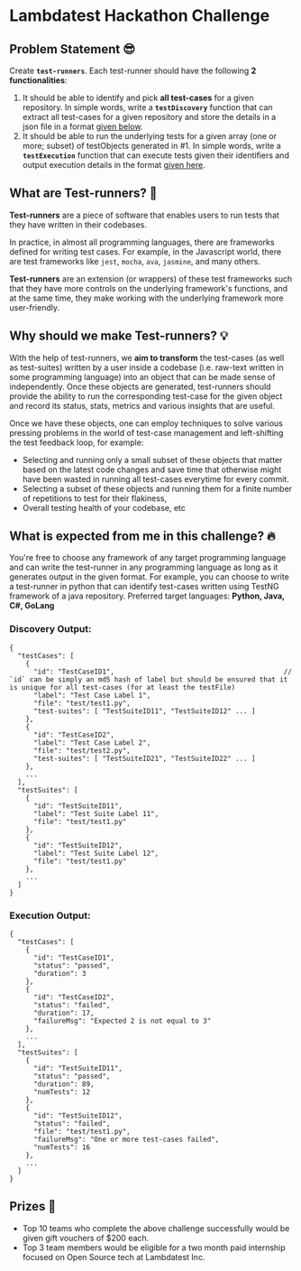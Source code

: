 # Lambdatest Hackathon Challenge

## Problem Statement 😎
Create **`test-runners`**. Each test-runner should have the following **2 functionalities**:
1. It should be able to identify and pick **all test-cases** for a given repository. In simple words, write a **`testDiscovery`** function that can extract all test-cases for a given repository and store the details in a json file in a format [given below](#discovery-output).
2. It should be able to run the underlying tests for a given array (one or more; subset) of testObjects generated in #1. In simple words, write a **`testExecution`** function that can execute tests given their identifiers and output execution details in the format [given here](#execution-output).

## What are Test-runners? 📖 
**Test-runners** are a piece of software that enables users to run tests that they have written in their codebases. 
<br/>

In practice, in almost all programming languages, there are frameworks defined for writing test cases. For example, in the Javascript world, there are test frameworks like `jest`, `mocha`, `ava`, `jasmine`, and many others. 
<br/>

**Test-runners** are an extension (or wrappers) of these test frameworks such that they have more controls on the underlying framework's functions, and at the same time, they make working with the underlying framework more user-friendly.

## Why should we make Test-runners? 💡
With the help of test-runners, we **aim to transform** the test-cases (as well as test-suites) written by a user inside a codebase (i.e. raw-text written in some programming language) into an object that can be made sense of independently. Once these objects are generated, test-runners should provide the ability to run the corresponding test-case for the given object and record its status, stats, metrics and various insights that are useful. 
<br/>

Once we have these objects, one can employ techniques to solve various pressing problems in the world of test-case management and left-shifting the test feedback loop, for example:
- Selecting and running only a small subset of these objects that matter based on the latest code changes and save time that otherwise might have been wasted in running all test-cases everytime for every commit.
- Selecting a subset of these objects and running them for a finite number of repetitions to test for their flakiness,
- Overall testing health of your codebase, etc

## What is expected from me in this challenge? 🔥 
You're free to choose any framework of any target programming language and can write the test-runner in any programming language as long as it generates output in the given format. For example, you can choose to write a test-runner in python that can identify test-cases written using TestNG framework of a java repository. Preferred target languages: **Python, Java, C#, GoLang**


### Discovery Output:
```
{
  "testCases": [
    {
      "id": "TestCaseID1",                                          // `id` can be simply an md5 hash of label but should be ensured that it is unique for all test-cases (for at least the testFile)
      "label": "Test Case Label 1",
      "file": "test/test1.py",
      "test-suites": [ "TestSuiteID11", "TestSuiteID12" ... ]
    },
    {
      "id": "TestCaseID2",
      "label": "Test Case Label 2",
      "file": "test/test2.py",
      "test-suites": [ "TestSuiteID21", "TestSuiteID22" ... ]
    },
    ...
  ],
  "testSuites": [
    {
      "id": "TestSuiteID11",
      "label": "Test Suite Label 11",
      "file": "test/test1.py"
    },
    {
      "id": "TestSuiteID12",
      "label": "Test Suite Label 12",
      "file": "test/test1.py"
    },
    ...
  ]
}
```

### Execution Output:
```
{
  "testCases": [
    {
      "id": "TestCaseID1",
      "status": "passed",
      "duration": 3
    },
    {
      "id": "TestCaseID2",
      "status": "failed",
      "duration": 17,
      "failureMsg": "Expected 2 is not equal to 3"
    },
    ...
  ],
  "testSuites": [
    {
      "id": "TestSuiteID11",
      "status": "passed",
      "duration": 89,
      "numTests": 12
    },
    {
      "id": "TestSuiteID12",
      "status": "failed",
      "file": "test/test1.py",
      "failureMsg": "One or more test-cases failed",
      "numTests": 16
    },
    ...
  ]
}
```

## Prizes 🥳
- Top 10 teams who complete the above challenge successfully would be given gift vouchers of $200 each. 
- Top 3 team members would be eligible for a two month paid internship focused on Open Source tech at Lambdatest Inc.

